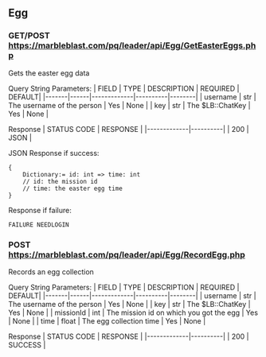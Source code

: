 ## Egg

### GET/POST https://marbleblast.com/pq/leader/api/Egg/GetEasterEggs.php

Gets the easter egg data

Query String Parameters:
| FIELD | TYPE | DESCRIPTION | REQUIRED | DEFAULT|
|-------|------|-------------|----------|--------|
| username | str | The username of the person | Yes | None |
| key | str | The $LB::ChatKey | Yes | None |

Response
| STATUS CODE | RESPONSE |
|-------------|----------|
| 200 | JSON |

JSON Response if success:
```
{
    Dictionary:= id: int => time: int
    // id: the mission id
    // time: the easter egg time
}
```

Response if failure:
```
FAILURE NEEDLOGIN
```

### POST https://marbleblast.com/pq/leader/api/Egg/RecordEgg.php

Records an egg collection

Query String Parameters:
| FIELD | TYPE | DESCRIPTION | REQUIRED | DEFAULT|
|-------|------|-------------|----------|--------|
| username | str | The username of the person | Yes | None |
| key | str | The $LB::ChatKey | Yes | None |
| missionId | int | The mission id on which you got the egg | Yes | None |
| time | float | The egg collection time | Yes | None |

Response
| STATUS CODE | RESPONSE |
|-------------|----------|
| 200 | SUCCESS |